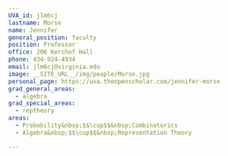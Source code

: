 ```yaml
---
UVA_id: jlm6cj
lastname: Morse
name: Jennifer
general_position: faculty
position: Professor
office: 206 Kerchof Hall
phone: 434-924-4934
email: jlm6cj@virginia.edu
image: __SITE_URL__/img/people/Morse.jpg
personal_page: https://uva.theopenscholar.com/jennifer-morse
grad_general_areas:
  - algebra
grad_special_areas:
  - reptheory
areas:
  - Probability&nbsp;$$\cup$$&nbsp;Combinatorics
  - Algebra&nbsp;$$\cup$$&nbsp;Representation Theory

---
```

